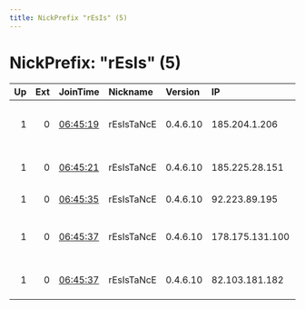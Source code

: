 ```yaml
---
title: NickPrefix "rEsIs" (5)
---
```


# NickPrefix: "rEsIs" (5)

|   Up |   Ext | JoinTime                                                                                              | Nickname   | Version   | IP              | AS                                | CC   |   ORp |   Dirp | OS    | Contact    |   eFamMembers |
|-----:|------:|:------------------------------------------------------------------------------------------------------|:-----------|:----------|:----------------|:----------------------------------|:-----|------:|-------:|:------|:-----------|--------------:|
|    1 |     0 | [06:45:19](https://nusenu.github.io/OrNetStats/w/relay/57B4BCE1920FF0E5325F3AD8EE6A1D040D3778DC.html) | rEsIsTaNcE | 0.4.6.10  | 185.204.1.206   | Oy Crea Nova Hosting Solution Ltd | fi   | 59671 |      0 | Linux | rEsIsTaNcE |             1 |
|    1 |     0 | [06:45:21](https://nusenu.github.io/OrNetStats/w/relay/A1D2AD55DE0058D36F826ED51CF5E66F80ECED09.html) | rEsIsTaNcE | 0.4.6.10  | 185.225.28.151  | TELEKS DOOEL Skopje               | mk   | 54966 |      0 | Linux | rEsIsTaNcE |             1 |
|    1 |     0 | [06:45:35](https://nusenu.github.io/OrNetStats/w/relay/1D5831C9A5993F050F9E04D71A4F24B1828BAF99.html) | rEsIsTaNcE | 0.4.6.10  | 92.223.89.195   | G-Core Labs S.A.                  | lu   | 58442 |      0 | Linux | rEsIsTaNcE |             1 |
|    1 |     0 | [06:45:37](https://nusenu.github.io/OrNetStats/w/relay/61AE0D71F51CC18A037B6A0BBEC971927C27DBE6.html) | rEsIsTaNcE | 0.4.6.10  | 178.175.131.100 | I.C.S. Trabia-Network S.R.L.      | md   | 57470 |      0 | Linux | rEsIsTaNcE |             1 |
|    1 |     0 | [06:45:37](https://nusenu.github.io/OrNetStats/w/relay/86226B9DDF168AA2E3F3FECED16C687AE7FE8CF3.html) | rEsIsTaNcE | 0.4.6.10  | 82.103.181.182  | ASERGO Scandinavia ApS            | dk   | 56608 |      0 | Linux | rEsIsTaNcE |             1 |
